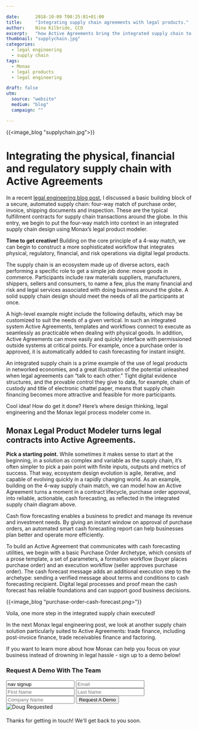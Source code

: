 ```yaml
---

date:      2018-10-09 T00:25:01+01:00
title:     "Integrating supply chain agreements with legal products."
author:    Nina Kilbride, CCO
excerpt:   "how Active Agreements bring the integrated supply chain to life."
thumbnail: "supplychain.jpg"
categories:
  - legal engineering
  - supply chain
tags:
  - Monax
  - legal products
  - legal engineering

draft: false
utm:
  source: "website"
  medium: "blog"
  campaign: ""

---
```


{{<image_blog "supplychain.jpg">}}

# Integrating the physical, financial and regulatory supply chain with Active Agreements

In a recent [legal engineering blog post](https://monax.io/blog/2018/09/11/solving-problems-with-active-agreements-supply-chain-fraud./), I discussed a basic building block of a secure, automated supply chain: four-way match of purchase order, invoice, shipping documents and inspection. These are the typical fulfillment contracts for supply chain transactions around the globe. In this entry, we begin to put the four-way match into context in an integrated supply chain design using Monax’s legal product modeler.

**Time to get creative!** Building on the core principle of a 4-way match, we can begin to construct a more sophisticated workflow that integrates  physical, regulatory, financial, and risk operations via digital legal products.

The supply chain is an ecosystem made up of diverse actors, each performing a specific role to get a simple job done: move goods in commerce. Participants include raw materials suppliers, manufacturers, shippers, sellers and consumers, to name a few, plus the many financial and risk and legal services associated with doing business around the globe.  A solid supply chain design should meet the needs of all the participants at once.

 A high-level example might include the following defaults, which may be customized to suit the needs of a given vertical. In such an integrated system Active Agreements, templates and workflows connect to execute as seamlessly as practicable when dealing with physical goods. In addition, Active Agreements can more easily and quickly interface with permissioned outside systems at critical points. For example, once a purchase order is approved, it is automatically added to cash forecasting for instant insight.

An integrated supply chain is a prime example of the use of legal products in networked economies, and a great illustration of the potential unleashed when legal agreements can “talk to each other.” Tight digital evidence structures, and the provable control they give to data, for example, chain of custody and title of electronic chattel paper, means that supply chain financing becomes more attractive and feasible for more participants.

Cool idea! How do get it done? Here’s where design thinking, legal engineering and the Monax legal process modeler come in.

## Monax Legal Product Modeler turns legal contracts into Active Agreements.

**Pick a starting point.** While sometimes it makes sense to start at the beginning, in a solution as complex and variable as the supply chain, it’s often simpler to pick a pain point with finite inputs, outputs and metrics of success. That way, ecosystem design evolution is agile, iterative, and capable of evolving quickly in a rapidly changing world. As an example, building on the 4-way supply chain match, we can model how an Active Agreement turns a moment in a contract lifecycle, purchase order approval, into reliable, actionable, cash forecasting, as reflected in the integrated supply chain diagram above.

Cash flow forecasting enables a business to predict and manage its revenue and investment needs. By giving an instant window on approval of purchase orders, an automated smart cash forecasting report can help businesses plan better and operate more efficiently.

To build an Active Agreement that communicates with cash forecasting utilities, we begin with a basic Purchase Order Archetype, which consists of a prose template, a set of parameters, a formation workflow (buyer places purchase order) and an execution workflow (seller approves purchase order). The cash forecast message adds an additional execution step to the archetype: sending a verified message about terms and conditions to cash forecasting recipient. Digital legal processes and proof mean the cash forecast has reliable foundations and can support good business decisions.

{{<image_blog "purchase-order-cash-forecast.png>"}}

Voila, one more step in the integrated supply chain executed!

In the next Monax legal engineering post, we look at another supply chain solution particularly suited to Active Agreements: trade finance, including post-invoice finance, trade receivables finance and factoring.

If you want to learn more about how Monax can help you focus on your business instead of drowning in legal hassle - sign up to a demo below!

<form id="nav-signup" class="form">
  <div class="underline-sm padding-bottom-sm">
    <h3>Request A Demo With The Team</h3>
  </div>
  <div class="form-fields">
    <input type="text" name="source" value="nav signup" class="hidden">
    <input type="text" placeholder="Email" name="email" class="field-email">
    <input type="text" placeholder="First Name" name="firstName" class="field-fname">
    <input type="text" placeholder="Last Name" name="lastName" class="field-lname">
    <input type="text" placeholder="Company Name" name="company" class="field-company">
    <button type="submit" value="Submit" class="btn btn-xl field-submit">
      <span>Request A Demo</span>
    </button>
  </div>
  <div class="success-message-container"> <!-- must be directly after form -->
    <div class="success-message">
      <img class="success-doug-img" src="/img/assets/doug/doug_lo.png" alt="Doug">
      <span class="success-text">Requested <i class="fa fa-check"></i></span>
    </div>
    <p class="success-info" style="margin-top: 20px;">Thanks for getting in touch! We'll get back to you soon.</p>
  </div>
</form>
